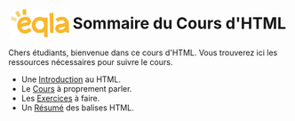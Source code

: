 <h1 style="display: flex; align-items: center; justify-content: center;">
    <img src="Images/Eqla.png" style="height:50px">
    &nbsp;Sommaire du Cours d'HTML
</h1>

Chers étudiants, bienvenue dans ce cours d'HTML. Vous trouverez ici les ressources nécessaires pour suivre le cours.
- Une [Introduction](Introduction.md) au HTML.
- Le [Cours](Cours.md) à proprement parler.
- Les [Exercices](Exercices.md) à faire.
- Un [Résumé](Résumé.md) des balises HTML.
